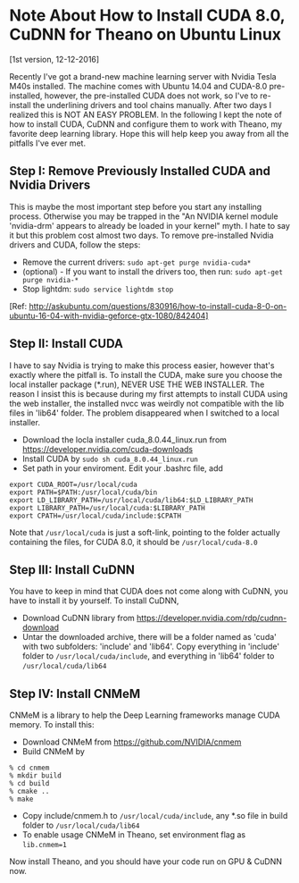 # Note About How to Install CUDA 8.0, CuDNN for Theano on Ubuntu Linux
[1st version, 12-12-2016]

Recently I've got a brand-new machine learning server with Nvidia Tesla M40s installed. The machine comes with Ubuntu 14.04 and CUDA-8.0 pre-installed, however, the pre-installed CUDA does not work, so I've to re-install the underlining drivers and tool chains manually. After two days I realized this is NOT AN EASY PROBLEM. In the following I kept the note of how to install CUDA, CuDNN and configure them to work with Theano, my favorite deep learning library. Hope this will help keep you away from all the pitfalls I've ever met.

## Step I: Remove Previously Installed CUDA and Nvidia Drivers
This is maybe the most important step before you start any installing process. Otherwise you may be trapped in the "An NVIDIA kernel module 'nvidia-drm' appears to already be loaded in your kernel" myth. I hate to say it but this problem cost almost two days. To remove pre-installed Nvidia drivers and CUDA, follow the steps:
  * Remove the current drivers: `sudo apt-get purge nvidia-cuda*`
  * (optional) - If you want to install the drivers too, then run: `sudo apt-get purge nvidia-*`
  * Stop lightdm: `sudo service lightdm stop`

[Ref: http://askubuntu.com/questions/830916/how-to-install-cuda-8-0-on-ubuntu-16-04-with-nvidia-geforce-gtx-1080/842404]

## Step II: Install CUDA
I have to say Nvidia is trying to make this process easier, however that's exactly where the pitfall is. To install the CUDA, make sure you choose the local installer package (*.run), NEVER USE THE WEB INSTALLER. The reason I insist this is because during my first attempts to install CUDA using the web installer, the installed nvcc was weirdly not compatible with the lib files in 'lib64' folder. The problem disappeared when I switched to a local installer.
   * Download the locla installer cuda_8.0.44_linux.run from https://developer.nvidia.com/cuda-downloads
   * Install CUDA by `sudo sh cuda_8.0.44_linux.run`
   * Set path in your enviroment. Edit your .bashrc file, add 
   
   ```
   export CUDA_ROOT=/usr/local/cuda
   export PATH=$PATH:/usr/local/cuda/bin
   export LD_LIBRARY_PATH=/usr/local/cuda/lib64:$LD_LIBRARY_PATH
   export LIBRARY_PATH=/usr/local/cuda:$LIBRARY_PATH
   export CPATH=/usr/local/cuda/include:$CPATH
   ```
   
   Note that `/usr/local/cuda` is just a soft-link, pointing to the folder actually containing the files, for CUDA 8.0, it should be `/usr/local/cuda-8.0`

## Step III: Install CuDNN
You have to keep in mind that CUDA does not come along with CuDNN, you have to install it by yourself. To install CuDNN, 
   * Download CuDNN library from https://developer.nvidia.com/rdp/cudnn-download
   * Untar the downloaded archive, there will be a folder named as 'cuda' with two subfolders: 'include' and 'lib64'. Copy everything in 'include' folder to `/usr/local/cuda/include`, and everything in 'lib64' folder to `/usr/local/cuda/lib64`

## Step IV: Install CNMeM
CNMeM is a library to help the Deep Learning frameworks manage CUDA memory. To install this:
   * Download CNMeM from https://github.com/NVIDIA/cnmem
   * Build CNMeM by 
   
   ```
   % cd cnmem
   % mkdir build
   % cd build
   % cmake ..
   % make
   ```
   * Copy include/cnmem.h to `/usr/local/cuda/include`, any *.so file in build folder to `/usr/local/cuda/lib64`
   * To enable usage CNMeM in Theano, set environment flag as `lib.cnmem=1`

Now install Theano, and you should have your code run on GPU & CuDNN now.

